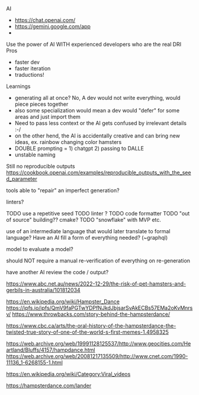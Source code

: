 
AI
* https://chat.openai.com/
* https://gemini.google.com/app
*



Use the power of AI WITH experienced developers who are the real DRI
Pros
- faster dev
- faster iteration
- traductions!

Learnings
* generating all at once? No, A dev would not write everything, would piece pieces together
* also some specialization would mean a dev would "defer" for some areas and just import them
* Need to pass less context or the AI gets confused by irrelevant details :-/
* on the other hend, the AI is accidentally creative and can bring new ideas, ex. rainbow changing color hamsters
* DOUBLE prompting = 1) chatgpt 2) passing to DALLE
* unstable naming

Still no reproducible outputs https://cookbook.openai.com/examples/reproducible_outputs_with_the_seed_parameter

tools able to "repair" an imperfect generation?

linters?

TODO use a repetitive seed
TODO linter ?
TODO code formatter
TODO "out of source" building??  cmake?
TODO "snowflake" with MVP etc.



use of an intermediate language that would later translate to formal language?
Have an AI fill a form of everything needed? (~graphql)

model to evaluate a model?

should NOT require a manual re-verification of everything on re-generation

have another AI review the code / output?


https://www.abc.net.au/news/2022-12-29/the-risk-of-pet-hamsters-and-gerbils-in-australia/101812034




https://en.wikipedia.org/wiki/Hampster_Dance
https://ipfs.io/ipfs/QmV9faPGTwYDPfNJkdJbjsarSvAkECBs57EMa2oKvMnrsv/
https://www.throwbacks.com/story-behind-the-hampsterdance/

https://www.cbc.ca/arts/the-oral-history-of-the-hampsterdance-the-twisted-true-story-of-one-of-the-world-s-first-memes-1.4958325


https://web.archive.org/web/19991128125537/http://www.geocities.com/Heartland/Bluffs/4157/hampdance.html
https://web.archive.org/web/20081217135509/http://www.cnet.com/1990-11136_1-6268155-1.html

https://en.wikipedia.org/wiki/Category:Viral_videos

https://hampsterdance.com/lander
